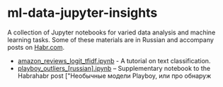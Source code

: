 # ml-data-jupyter-insights

A collection of Jupyter notebooks for varied data analysis and machine learning tasks. Some of these materials are in Russian and accompany posts on [Habr.com](www.habr.com).

- [amazon_reviews_logit_tfidf.ipynb](http://nbviewer.jupyter.org/github/BOKD-286/ml-data-jupyter-insights/blob/master/amazon_reviews_logit_tfidf.ipynb) - A tutorial on text classification.
- [playboy_outliers_[russian].ipynb](http://nbviewer.jupyter.org/github/BOKD-286/ml-data-jupyter-insights/blob/master/playboy_outliers_%5Brussian%5D.ipynb) – Supplementary notebook to the Habrahabr post ["Необычные модели Playboy, или про обнаруж